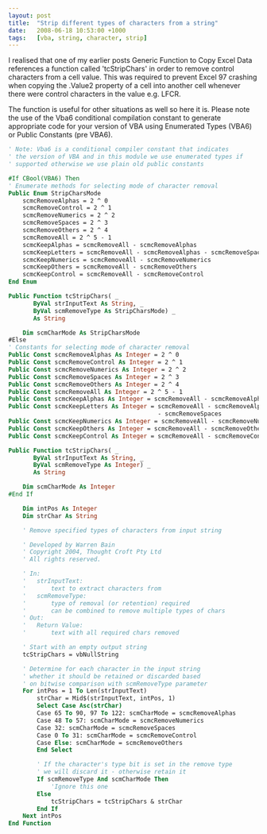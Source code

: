 ```yaml
---
layout: post
title:  "Strip different types of characters from a string"
date:   2008-06-18 10:53:00 +1000
tags:   [vba, string, character, strip]
---
```


I realised that one of my earlier posts Generic Function to Copy Excel
Data references a function called 'tcStripChars' in order to remove
control characters from a cell value. This was required to prevent Excel
97 crashing when copying the .Value2 property of a cell into another
cell whenever there were control characters in the value e.g. LFCR.

The function is useful for other situations as well so here it is.
Please note the use of the Vba6 conditional compilation constant to
generate appropriate code for your version of VBA using Enumerated Types
(VBA6) or Public Constants (pre VBA6).

```vb
' Note: Vba6 is a conditional compiler constant that indicates
' the version of VBA and in this module we use enumerated types if
' supported otherwise we use plain old public constants

#If CBool(VBA6) Then
' Enumerate methods for selecting mode of character removal
Public Enum StripCharsMode
    scmcRemoveAlphas = 2 ^ 0
    scmcRemoveControl = 2 ^ 1
    scmcRemoveNumerics = 2 ^ 2
    scmcRemoveSpaces = 2 ^ 3
    scmcRemoveOthers = 2 ^ 4
    scmcRemoveAll = 2 ^ 5 - 1
    scmcKeepAlphas = scmcRemoveAll - scmcRemoveAlphas
    scmcKeepLetters = scmcRemoveAll - scmcRemoveAlphas - scmcRemoveSpaces
    scmcKeepNumerics = scmcRemoveAll - scmcRemoveNumerics
    scmcKeepOthers = scmcRemoveAll - scmcRemoveOthers
    scmcKeepControl = scmcRemoveAll - scmcRemoveControl
End Enum

Public Function tcStripChars( _
       ByVal strInputText As String, _
       ByVal scmRemoveType As StripCharsMode) _
       As String

    Dim scmCharMode As StripCharsMode
#Else
' Constants for selecting mode of character removal
Public Const scmcRemoveAlphas As Integer = 2 ^ 0
Public Const scmcRemoveControl As Integer = 2 ^ 1
Public Const scmcRemoveNumerics As Integer = 2 ^ 2
Public Const scmcRemoveSpaces As Integer = 2 ^ 3
Public Const scmcRemoveOthers As Integer = 2 ^ 4
Public Const scmcRemoveAll As Integer = 2 ^ 5 - 1
Public Const scmcKeepAlphas As Integer = scmcRemoveAll - scmcRemoveAlphas
Public Const scmcKeepLetters As Integer = scmcRemoveAll - scmcRemoveAlphas _
                                          - scmcRemoveSpaces
Public Const scmcKeepNumerics As Integer = scmcRemoveAll - scmcRemoveNumerics
Public Const scmcKeepOthers As Integer = scmcRemoveAll - scmcRemoveOthers
Public Const scmcKeepControl As Integer = scmcRemoveAll - scmcRemoveControl

Public Function tcStripChars( _
       ByVal strInputText As String, _
       ByVal scmRemoveType As Integer) _
       As String

    Dim scmCharMode As Integer
#End If

    Dim intPos As Integer
    Dim strChar As String

    ' Remove specified types of characters from input string

    ' Developed by Warren Bain
    ' Copyright 2004, Thought Croft Pty Ltd
    ' All rights reserved.

    ' In:
    '   strInputText:
    '       text to extract characters from
    '   scmRemoveType:
    '       type of removal (or retention) required
    '       can be combined to remove multiple types of chars
    ' Out:
    '   Return Value:
    '       text with all required chars removed

    ' Start with an empty output string
    tcStripChars = vbNullString

    ' Determine for each character in the input string
    ' whether it should be retained or discarded based
    ' on bitwise comparison with scmRemoveType parameter
    For intPos = 1 To Len(strInputText)
        strChar = Mid$(strInputText, intPos, 1)
        Select Case Asc(strChar)
        Case 65 To 90, 97 To 122: scmCharMode = scmcRemoveAlphas
        Case 48 To 57: scmCharMode = scmcRemoveNumerics
        Case 32: scmCharMode = scmcRemoveSpaces
        Case 0 To 31: scmCharMode = scmcRemoveControl
        Case Else: scmCharMode = scmcRemoveOthers
        End Select

        ' If the character's type bit is set in the remove type
        ' we will discard it - otherwise retain it
        If scmRemoveType And scmCharMode Then
            'Ignore this one
        Else
            tcStripChars = tcStripChars & strChar
        End If
    Next intPos
End Function
```
